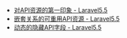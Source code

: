 * [对API资源的第一印象 - Laravel5.5](/docs/languages/laravel/api/first-impressions-on-laravel-api-resources.md)
* [嵌套关系的可重用API资源 - Laravel5.5](/docs/languages/laravel/api/reusable-api-resource-with-nested-relationship-laravel-5-5.md)
* [动态的隐藏API字段 - Laravel5.5](/docs/languages/laravel/api/hiding-api-fields-dynamically-laravel-5-5.md)
